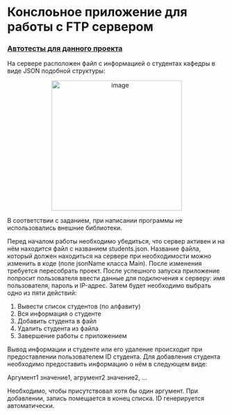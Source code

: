 # Конслоьное приложение для работы с FTP сервером 
### [Автотесты для данного проекта](https://github.com/DyukovNA/ftpTests)

На сервере расположен файл с информацией о студентах кафедры в виде JSON подобной структуры:
<p align="center">
  <img width="300" alt="image" src="https://github.com/user-attachments/assets/1da39357-2335-4bfa-b25a-7f9b401899f4">
</p>

В соответствии с заданием, при написании программы не использовались внешние библиотеки.<p></p>
Перед началом работы необходимо убедиться, что сервер активен и на нём находится файл с названием students.json. Название файла, 
который должен находиться на сервере при необходимости можно изменить в коде (поле jsonName класса Main). После изменения требуется пересобрать проект.
После успешного запуска приложение попросит пользователя ввести данные для подключения к серверу: имя пользователя, пароль и IP-адрес.
Затем будет необходимо выбрать одно из пяти действий:<p></p>

1. Вывести список студентов (по алфавиту)
2. Вся информация о студенте
3. Добавить студента в файл
4. Удалить студента из файла
5. Завершение работы с приложением

Вывод информации и студенте или его удаление происходит при предоставлении пользователем ID студента. Для добавления студента необходимо предоставить информацию о нём в
следующем виде:

Аргумент1 значение1, агрумент2 значение2, …

Необходимо, чтобы присутствовал хотя бы один аргумент. При добавлении, запись помещается в конец списка. ID генерируется автоматически.
